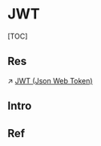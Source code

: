 # JWT

[TOC]



## Res
↗ [JWT (Json Web Token)](../../../../../../../Software%20Engineering/👾%20Web%20Dev%20&%20Ops/🖖🏾%20Middleware/👬%20API%20Dev/Web%20API/Web%20Authentication%20API/JWT%20(Json%20Web%20Token)/JWT%20(Json%20Web%20Token).md)



## Intro



## Ref
[不要用JWT替代session管理（上）：全面了解Token,JWT,OAuth,SAML,SSO - 李熠的文章 - 知乎]: https://zhuanlan.zhihu.com/p/38942172

[👍 一文搞懂Session和JWT登录认证 | Segmentfault]: https://segmentfault.com/a/1190000043668512




